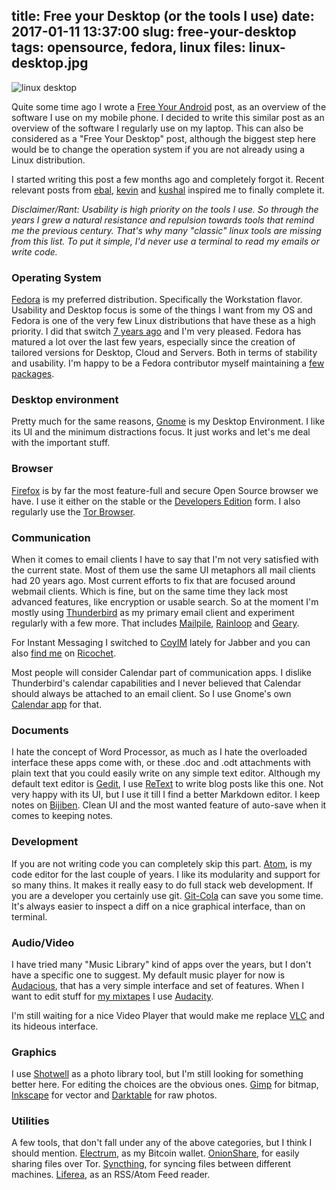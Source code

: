 title: Free your Desktop (or the tools I use)
date: 2017-01-11 13:37:00
slug: free-your-desktop
tags: opensource, fedora, linux
files: linux-desktop.jpg
---

![linux desktop](linux-desktop.jpg)

Quite some time ago I wrote a [Free Your Android](https://www.roussos.cc/2014/05/08/free-your-android/) post, as an overview of the software I use on my mobile phone. I decided to write this similar post as an overview of the software I regularly use on my laptop. This can also be considered as a "Free Your Desktop" post, although the biggest step here would be to change the operation system if you are not already using a Linux distribution.

I started writing this post a few months ago and completely forgot it. Recent relevant posts from [ebal](https://balaskas.gr/blog/2017/01/10/tools-i-use-daily/), [kevin](https://www.scrye.com/wordpress/nirik/2017/01/05/tools-i-use-daily/) and [kushal](https://kushaldas.in/posts/tools-i-use-daily.html) inspired me to finally complete it.

*Disclaimer/Rant: Usability is high priority on the tools I use. So through the years I grew a natural resistance and repulsion towards tools that remind me the previous century. That's why many "classic" linux tools are missing from this list. To put it simple, I'd never use a terminal to read my emails or write code.*

### Operating System

[Fedora](https://getfedora.org/) is my preferred distribution. Specifically the Workstation flavor. Usability and Desktop focus is some of the things I want from my OS and Fedora is one of the very few Linux distributions that have these as a high priority. I did that switch [7 years ago](https://www.roussos.cc/2013/11/05/my-linux-history/) and I'm very pleased. Fedora has matured a lot over the last few years, especially since the creation of tailored versions for Desktop, Cloud and Servers. Both in terms of stability and usability. I'm happy to be a Fedora contributor myself maintaining a [few packages](https://admin.fedoraproject.org/pkgdb/packager/comzeradd/).

### Desktop environment

Pretty much for the same reasons, [Gnome](https://www.gnome.org/) is my Desktop Environment. I like its UI and the minimum distractions focus. It just works and let's me deal with the important stuff.

### Browser

[Firefox](https://www.mozilla.org/firefox/) is by far the most feature-full and secure Open Source browser we have. I use it either on the stable or the [Developers Edition](https://www.mozilla.org/firefox/developer/) form. I also regularly use the [Tor Browser](https://www.torproject.org/).

### Communication

When it comes to email clients I have to say that I'm not very satisfied with the current state. Most of them use the same UI metaphors all mail clients had 20 years ago. Most current efforts to fix that are focused around webmail clients. Which is fine, but on the same time they lack most advanced features, like encryption or usable search. So at the moment I'm mostly using [Thunderbird](https://www.mozilla.org/thunderbird/) as my primary email client and experiment regularly with a few more. That includes [Mailpile](https://www.mailpile.is/), [Rainloop](http://www.rainloop.net/) and [Geary](https://wiki.gnome.org/Apps/Geary).

For Instant Messaging I switched to [CoyIM](https://coy.im/) lately for Jabber and you can also [find me](https://www.roussos.cc/contact.html) on [Ricochet](https://ricochet.im/).

Most people will consider Calendar part of communication apps. I dislike Thunderbird's calendar capabilities and I never believed that Calendar should always be attached to an email client. So I use Gnome's own [Calendar app](https://wiki.gnome.org/Apps/Calendar) for that.

### Documents

I hate the concept of Word Processor, as much as I hate the overloaded interface these apps come with, or these .doc and .odt attachments with plain text that you could easily write on any simple text editor. Although my default text editor is [Gedit](https://wiki.gnome.org/Apps/Gedit), I use [ReText](https://github.com/retext-project/retext) to write blog posts like this one. Not very happy with its UI, but I use it till I find a better Markdown editor. I keep notes on [Bijiben](https://wiki.gnome.org/Apps/Bijiben). Clean UI and the most wanted feature of auto-save when it comes to keeping notes.

### Development

If you are not writing code you can completely skip this part. [Atom](https://atom.io/), is my code editor for the last couple of years. I like its modularity and support for so many thins. It makes it really easy to do full stack web development. If you are a developer you certainly use git. [Git-Cola](https://github.com/git-cola/git-cola) can save you some time. It's always easier to inspect a diff on a nice graphical interface, than on terminal.

### Audio/Video

I have tried many "Music Library" kind of apps over the years, but I don't have a specific one to suggest. My default music player for now is [Audacious](http://audacious-media-player.org/), that has a very simple interface and set of features. When I want to edit stuff for [my mixtapes](http://mix.roussos.cc/) I use [Audacity](http://www.audacityteam.org/).

I'm still waiting for a nice Video Player that would make me replace [VLC](http://www.videolan.org/vlc/) and its hideous interface.

### Graphics

I use [Shotwell](https://wiki.gnome.org/Apps/Shotwell) as a photo library tool, but I'm still looking for something better here. For editing the choices are the obvious ones. [Gimp](https://www.gimp.org/) for bitmap, [Inkscape](https://inkscape.org/en/) for vector and [Darktable](http://www.darktable.org/) for raw photos.

### Utilities

A few tools, that don't fall under any of the above categories, but I think I should mention. [Electrum](https://electrum.org/), as my Bitcoin wallet. [OnionShare](https://onionshare.org/), for easily sharing files over Tor. [Syncthing](https://syncthing.net/), for syncing files between different machines. [Liferea](http://lzone.de/liferea/), as an RSS/Atom Feed reader.

